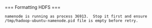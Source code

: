 === Formatting HDFS ===
```
namenode is running as process 36913.  Stop it first and ensure /tmp/hadoop-ubuntu-namenode.pid file is empty before retry.
